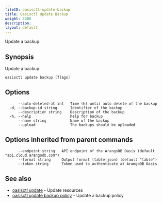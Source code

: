 ```yaml
---
fileID: oasisctl-update-backup
title: Oasisctl Update Backup
weight: 3380
description: 
layout: default
---
```

Update a backup

## Synopsis

Update a backup

```
oasisctl update backup [flags]
```

## Options

```
      --auto-deleted-at int   Time (h) until auto delete of the backup
  -d, --backup-id string      Identifier of the backup
      --description string    Description of the backup
  -h, --help                  help for backup
      --name string           Name of the backup
      --upload                The backups should be uploaded
```

## Options inherited from parent commands

```
      --endpoint string   API endpoint of the ArangoDB Oasis (default "api.cloud.arangodb.com")
      --format string     Output format (table|json) (default "table")
      --token string      Token used to authenticate at ArangoDB Oasis
```

## See also

* [oasisctl update]()	 - Update resources
* [oasisctl update backup policy](oasisctl-update-backup-policy)	 - Update a backup policy

